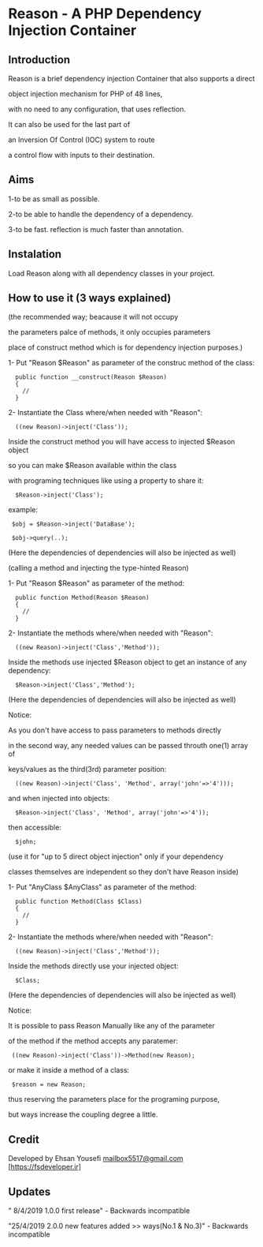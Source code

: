 # Reason - A PHP Dependency Injection Container

Introduction
------------
Reason is a brief dependency injection Container that also supports a direct

object injection mechanism  for PHP of 48 lines,

with no need to any configuration, that uses reflection.


It can  also be used for the last part of 

an Inversion Of Control (IOC) system to route

a control flow with inputs to their destination.



Aims
----
1-to be as small as possible.

2-to be able to handle the dependency of a dependency. 

3-to be fast. reflection is much faster than annotation.


Instalation
-----------
Load Reason along with all dependency classes in your project.



How to use it (3 ways explained)
--------------------------------

   <First way> (the recommended way; beacause it will not occupy 

   the parameters palce of methods, it only occupies parameters 
   
   place of construct method which is for dependency injection purposes.)


1- Put "Reason $Reason" as parameter of the construc method of the class: 
      
      public function __construct(Reason $Reason)
      {
        //
      }

2- Instantiate the Class where/when needed with "Reason":
    
      ((new Reason)->inject('Class'));
    
   Inside the construct method you will have access to injected $Reason object
   
   so you can  make $Reason available within the class
   
   with programing techniques like using a property to share it:

      $Reason->inject('Class');
    
   example:
   
     $obj = $Reason->inject('DataBase');
     
     $obj->query(..);
     
   (Here the dependencies of dependencies will also be injected as well)


   <Second way> (calling a method and injecting the type-hinted Reason)     


1- Put "Reason $Reason" as parameter of the method: 
      
      public function Method(Reason $Reason)
      {
        //
      }

      
2- Instantiate the methods where/when needed with "Reason":
    
      ((new Reason)->inject('Class','Method'));
    

   Inside the methods use injected $Reason object to get an instance of any dependency:

      $Reason->inject('Class','Method');
    
   (Here the dependencies of dependencies will also be injected as well) 

    
Notice: 

   As you don't have access to pass parameters to methods directly  
   
   in the second way, any needed values can be passed throuth one(1) array of
  
   keys/values as the third(3rd) parameter position:
   
      ((new Reason)->inject('Class', 'Method', array('john'=>'4')));
  
   and when injected into objects:  
   
      $Reason->inject('Class', 'Method', array('john'=>'4'));   
  
   then accessible:    
   
      $john;


      
   <Third way> (use it for "up to 5 direct object injection" only if your dependency
   
   classes themselves are independent so they don't have Reason inside)


1- Put "AnyClass $AnyClass" as parameter of the method: 
      
      public function Method(Class $Class)
      {
        //
      }

2- Instantiate the methods where/when needed with "Reason":
    
      ((new Reason)->inject('Class','Method'));
    

   Inside the methods directly use your injected object:

      $Class;
    
   (Here the dependencies of dependencies will also be injected as well) 
 
   
 
Notice:

   It is possible to pass Reason Manually like any of the parameter
  
   of the method if the method accepts any paratemer:
  
     ((new Reason)->inject('Class'))->Method(new Reason);
  
   or make it inside a method of a class:  
  
     $reason = new Reason;
  
   thus reserving the parameters place for the programing purpose,
  
   but ways increase the coupling degree a little.
  
  

Credit
------
Developed by Ehsan Yousefi <mailbox5517@gmail.com> [https://fsdeveloper.ir]
 
 

Updates
-------
" 8/4/2019 1.0.0 first release" - Backwards incompatible

"25/4/2019 2.0.0 new features added >> ways(No.1 & No.3)" - Backwards incompatible
